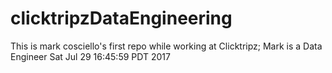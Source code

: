 # clicktripzDataEngineering
This is mark cosciello's first repo while working at Clicktripz;  Mark is a Data Engineer
Sat Jul 29 16:45:59 PDT 2017
